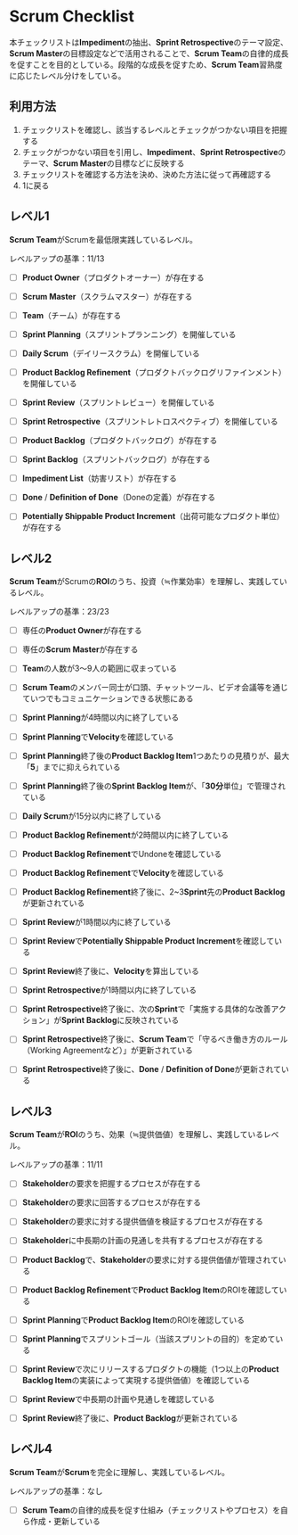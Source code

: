 # Scrum Checklist

本チェックリストは**Impediment**の抽出、**Sprint Retrospective**のテーマ設定、**Scrum Master**の目標設定などで活用されることで、**Scrum Team**の自律的成長を促すことを目的としている。段階的な成長を促すため、**Scrum Team**習熟度に応じたレベル分けをしている。

## 利用方法

1. チェックリストを確認し、該当するレベルとチェックがつかない項目を把握する
1. チェックがつかない項目を引用し、**Impediment**、**Sprint Retrospective**のテーマ、**Scrum Master**の目標などに反映する
1. チェックリストを確認する方法を決め、決めた方法に従って再確認する
1. 1に戻る

## レベル1

**Scrum Team**がScrumを最低限実践しているレベル。

レベルアップの基準：11/13

* [ ] **Product Owner**（プロダクトオーナー）が存在する
* [ ] **Scrum Master**（スクラムマスター）が存在する
* [ ] **Team**（チーム）が存在する

* [ ] **Sprint Planning**（スプリントプランニング）を開催している
* [ ] **Daily Scrum**（デイリースクラム）を開催している
* [ ] **Product Backlog Refinement**（プロダクトバックログリファインメント）を開催している
* [ ] **Sprint Review**（スプリントレビュー）を開催している
* [ ] **Sprint Retrospective**（スプリントレトロスペクティブ）を開催している

* [ ] **Product Backlog**（プロダクトバックログ）が存在する
* [ ] **Sprint Backlog**（スプリントバックログ）が存在する
* [ ] **Impediment List**（妨害リスト）が存在する
* [ ] **Done** / **Definition of Done**（Doneの定義）が存在する
* [ ] **Potentially Shippable Product Increment**（出荷可能なプロダクト単位）が存在する

## レベル2

**Scrum Team**がScrumの**ROI**のうち、投資（≒作業効率）を理解し、実践しているレベル。

レベルアップの基準：23/23

* [ ] 専任の**Product Owner**が存在する
* [ ] 専任の**Scrum Master**が存在する
* [ ] **Team**の人数が3〜9人の範囲に収まっている
* [ ] **Scrum Team**のメンバー同士が口頭、チャットツール、ビデオ会議等を通じていつでもコミュニケーションできる状態にある

* [ ] **Sprint Planning**が4時間以内に終了している
* [ ] **Sprint Planning**で**Velocity**を確認している
* [ ] **Sprint Planning**終了後の**Product Backlog Item**1つあたりの見積りが、最大「**5**」までに抑えられている
* [ ] **Sprint Planning**終了後の**Sprint Backlog Item**が、「**30分**単位」で管理されている
* [ ] **Daily Scrum**が15分以内に終了している

* [ ] **Product Backlog Refinement**が2時間以内に終了している
* [ ] **Product Backlog Refinement**でUndoneを確認している
* [ ] **Product Backlog Refinement**で**Velocity**を確認している
* [ ] **Product Backlog Refinement**終了後に、2~3**Sprint**先の**Product Backlog**が更新されている

* [ ] **Sprint Review**が1時間以内に終了している
* [ ] **Sprint Review**で**Potentially Shippable Product Increment**を確認している
* [ ] **Sprint Review**終了後に、**Velocity**を算出している
* [ ] **Sprint Retrospective**が1時間以内に終了している
* [ ] **Sprint Retrospective**終了後に、次の**Sprint**で「実施する具体的な改善アクション」が**Sprint Backlog**に反映されている
* [ ] **Sprint Retrospective**終了後に、**Scrum Team**で「守るべき働き方のルール（Working Agreementなど）」が更新されている
* [ ] **Sprint Retrospective**終了後に、**Done** / **Definition of Done**が更新されている

## レベル3

**Scrum Team**が**ROI**のうち、効果（≒提供価値）を理解し、実践しているレベル。

レベルアップの基準：11/11

* [ ] **Stakeholder**の要求を把握するプロセスが存在する
* [ ] **Stakeholder**の要求に回答するプロセスが存在する
* [ ] **Stakeholder**の要求に対する提供価値を検証するプロセスが存在する
* [ ] **Stakeholder**に中長期の計画の見通しを共有するプロセスが存在する

* [ ] **Product Backlog**で、**Stakeholder**の要求に対する提供価値が管理されている
* [ ] **Product Backlog Refinement**で**Product Backlog Item**のROIを確認している
* [ ] **Sprint Planning**で**Product Backlog Item**のROIを確認している
* [ ] **Sprint Planning**でスプリントゴール（当該スプリントの目的）を定めている
* [ ] **Sprint Review**で次にリリースするプロダクトの機能（1つ以上の**Product Backlog Item**の実装によって実現する提供価値）を確認している
* [ ] **Sprint Review**で中長期の計画や見通しを確認している
* [ ] **Sprint Review**終了後に、**Product Backlog**が更新されている

## レベル4

**Scrum Team**が**Scrum**を完全に理解し、実践しているレベル。

レベルアップの基準：なし

* [ ] **Scrum Team**の自律的成長を促す仕組み（チェックリストやプロセス）を自ら作成・更新している
